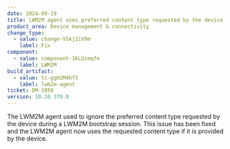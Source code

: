 ```yaml
---
date: 2024-09-19
title: LWM2M agent uses preferred content type requested by the device during a LWM2M bootstrap session
product_area: Device management & connectivity
change_type:
  - value: change-VSkj2iV9m
    label: Fix
component:
  - value: component-1KLUzmqfe
    label: LWM2M
build_artifact:
  - value: tc-ggH2M4hf3
    label: lwm2m-agent
ticket: DM-3850
version: 10.20.379.0
---
```

The LWM2M agent used to ignore the preferred content type requested by the device during a LWM2M bootstrap session. This issue has been fixed and the LWM2M agent now uses the requested content type if it is provided by the device.

